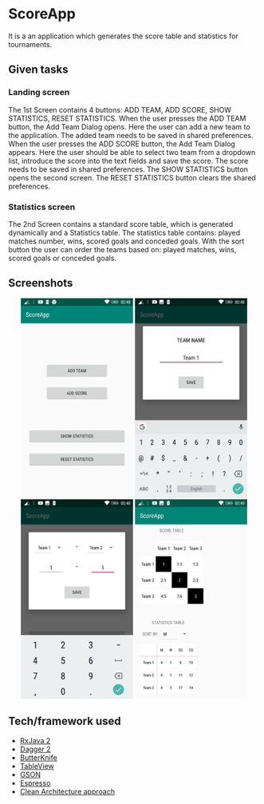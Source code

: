 # ScoreApp

It is a an application which generates the score table and statistics for tournaments.

## Given tasks

### Landing screen 
 
The 1st Screen contains 4 buttons: ADD TEAM, ADD SCORE, SHOW STATISTICS, RESET STATISTICS. When the user presses the ADD TEAM button, the Add Team Dialog opens. Here the user can add a new team to the application. The added team needs to be saved in shared preferences. When the user presses the ADD SCORE button, the Add Team Dialog appears. Here the user should be able to select two team from a dropdown list, introduce the score into the text fields and save the score. The score needs to be saved in shared preferences. The SHOW STATISTICS button opens the second screen. The RESET STATISTICS button clears the shared preferences. 
 
### Statistics screen 
 
The 2nd Screen contains a standard score table, which is generated dynamically and a Statistics table. The statistics table contains: played matches number, wins, scored goals and conceded goals. With the sort button the user can order the teams based on: played matches, wins, scored goals or conceded goals.

## Screenshots


<div align="center">
<img src="/img/main.jpeg?raw=true" height="400" alt="Main screen" title="Main screen"/> <img src="/img/add_team.jpeg?raw=true" height="400" alt="Add team dialog" title="Add team dialog"/> 
</div>
<div align="center">
 <img src="/img/add_score.jpeg?raw=true" height="400" alt="Add score dialog" title="Add score dialog"/> <img src="/img/statistics.jpeg?raw=true" height="400" alt="Statistics screen" title="Statistics screen"/>
 </div>



## Tech/framework used

- [RxJava 2](https://github.com/ReactiveX/RxJava)
- [Dagger 2](https://github.com/google/dagger)
- [ButterKnife](https://github.com/JakeWharton/butterknife)
- [TableView](https://github.com/evrencoskun/TableView)
- [GSON](https://github.com/google/gson)
- [Espresso](https://developer.android.com/training/testing/espresso/) 
- [Clean Architecture approach](https://github.com/android10/Android-CleanArchitecture) 


